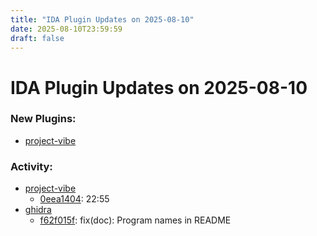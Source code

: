 ```yaml
---
title: "IDA Plugin Updates on 2025-08-10"
date: 2025-08-10T23:59:59
draft: false
---
```


# IDA Plugin Updates on 2025-08-10

### New Plugins:
  - [project-vibe](https://github.com/jhdkrwmc/project-vibe)

### Activity:
  - [project-vibe](https://github.com/jhdkrwmc/project-vibe)
    - [0eea1404](https://github.com/jhdkrwmc/project-vibe/commit/0eea1404cddc2516a5495e2e986381c867e94d5a): 22:55
  - [ghidra](https://github.com/NationalSecurityAgency/ghidra)
    - [f62f015f](https://github.com/NationalSecurityAgency/ghidra/commit/f62f015fef2527f3393feecf0567b3a514a6534f): fix(doc): Program names in README

<style>
/* wider content, default is 36em, which is a better text reading width */
nav.container,
main.container {
  max-width: 42em;
}

</style>